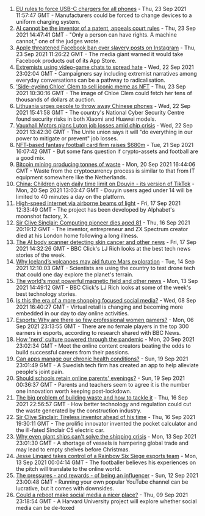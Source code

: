 1. [EU rules to force USB-C chargers for all phones](https://www.bbc.co.uk/news/technology-58665809?at_medium=RSS&at_campaign=KARANGA) - Thu, 23 Sep 2021 11:57:47 GMT - Manufacturers could be forced to change devices to a uniform charging system.
2. [AI cannot be the inventor of a patent, appeals court rules](https://www.bbc.co.uk/news/technology-58668534?at_medium=RSS&at_campaign=KARANGA) - Thu, 23 Sep 2021 14:47:41 GMT - "Only a person can have rights. A machine cannot," one of the judges wrote.
3. [Apple threatened Facebook ban over slavery posts on Instagram](https://www.bbc.co.uk/news/technology-58645547?at_medium=RSS&at_campaign=KARANGA) - Thu, 23 Sep 2021 11:26:22 GMT - The media giant warned it would take Facebook products out of its App Store.
4. [Extremists using video-game chats to spread hate](https://www.bbc.co.uk/news/technology-58600181?at_medium=RSS&at_campaign=KARANGA) - Wed, 22 Sep 2021 23:02:04 GMT - Campaigners say including extremist narratives among everyday conversations can be a pathway to radicalisation.
5. ['Side-eyeing Chloe' Clem to sell iconic meme as NFT](https://www.bbc.co.uk/news/world-us-canada-58659667?at_medium=RSS&at_campaign=KARANGA) - Thu, 23 Sep 2021 10:30:16 GMT - The image of Chloe Clem could fetch her tens of thousands of dollars at auction.
6. [Lithuania urges people to throw away Chinese phones](https://www.bbc.co.uk/news/technology-58652249?at_medium=RSS&at_campaign=KARANGA) - Wed, 22 Sep 2021 15:41:58 GMT - The country's National Cyber Security Centre found security risks in both Xiaomi and Huawei models.
7. [Vauxhall Motors plans Luton job losses amid chip crisis](https://www.bbc.co.uk/news/uk-england-beds-bucks-herts-58648533?at_medium=RSS&at_campaign=KARANGA) - Wed, 22 Sep 2021 13:42:30 GMT - The Unite union says it will "do everything in our power to mitigate or prevent" job losses.
8. [NFT-based fantasy football card firm raises $680m](https://www.bbc.co.uk/news/technology-58572389?at_medium=RSS&at_campaign=KARANGA) - Tue, 21 Sep 2021 16:07:42 GMT - But some fans question if crypto-assets and football are a good mix.
9. [Bitcoin mining producing tonnes of waste](https://www.bbc.co.uk/news/technology-58572385?at_medium=RSS&at_campaign=KARANGA) - Mon, 20 Sep 2021 16:44:06 GMT - Waste from the cryptocurrency process is similar to that from IT equipment somewhere like the Netherlands.
10. [China: Children given daily time limit on Douyin - its version of TikTok](https://www.bbc.co.uk/news/technology-58625934?at_medium=RSS&at_campaign=KARANGA) - Mon, 20 Sep 2021 13:03:47 GMT - Douyin users aged under 14 will be limited to 40 minutes a day on the platform.
11. [High-speed internet via airborne beams of light](https://www.bbc.co.uk/news/technology-58583600?at_medium=RSS&at_campaign=KARANGA) - Fri, 17 Sep 2021 12:33:49 GMT - The project has been developed by Alphabet's moonshot factory, X.
12. [Sir Clive Sinclair: Computing pioneer dies aged 81](https://www.bbc.co.uk/news/uk-58587521?at_medium=RSS&at_campaign=KARANGA) - Thu, 16 Sep 2021 20:19:12 GMT - The inventor, entrepreneur and ZX Spectrum creator died at his London home following a long illness.
13. [The AI body scanner detecting skin cancer and other news](https://www.bbc.co.uk/news/technology-58598651?at_medium=RSS&at_campaign=KARANGA) - Fri, 17 Sep 2021 14:32:26 GMT - BBC Click's LJ Rich looks at the best tech news stories of the week.
14. [Why Iceland’s volcanoes may aid future Mars exploration](https://www.bbc.co.uk/news/technology-58104819?at_medium=RSS&at_campaign=KARANGA) - Tue, 14 Sep 2021 12:10:03 GMT - Scientists are using the country to test drone tech that could one day explore the planet's terrain.
15. [The world's most powerful magnetic field and other news](https://www.bbc.co.uk/news/technology-58549529?at_medium=RSS&at_campaign=KARANGA) - Mon, 13 Sep 2021 14:49:12 GMT - BBC Click's LJ Rich looks at some of the week's best technology stories.
16. [Is this the era of a more shopping focused social media?](https://www.bbc.co.uk/news/technology-57989365?at_medium=RSS&at_campaign=KARANGA) - Wed, 08 Sep 2021 16:40:27 GMT - Virtual retail is changing and becoming more embedded in our day to day online activities.
17. [Esports: Why are there so few professional women gamers?](https://www.bbc.co.uk/news/technology-58466374?at_medium=RSS&at_campaign=KARANGA) - Mon, 06 Sep 2021 23:13:55 GMT - There are no female players in the top 300 earners in esports, according to research shared with BBC News.
18. [How 'nerd' culture powered through the pandemic](https://www.bbc.co.uk/news/business-58535299?at_medium=RSS&at_campaign=KARANGA) - Mon, 20 Sep 2021 23:02:34 GMT - Meet the online content creators beating the odds to build successful careers from their passions.
19. [Can apps manage our chronic health conditions?](https://www.bbc.co.uk/news/business-58556777?at_medium=RSS&at_campaign=KARANGA) - Sun, 19 Sep 2021 23:01:49 GMT - A Swedish tech firm has created an app to help alleviate people's joint pain.
20. [Should schools retain online parents' evenings?](https://www.bbc.co.uk/news/technology-58104500?at_medium=RSS&at_campaign=KARANGA) - Sun, 19 Sep 2021 00:36:37 GMT - Parents and teachers seem to agree it is the number one innovation worth keeping post-lockdown.
21. [The big problem of building waste and how to tackle it](https://www.bbc.co.uk/news/business-57899572?at_medium=RSS&at_campaign=KARANGA) - Thu, 16 Sep 2021 22:56:57 GMT - How better technology and regulation could cut the waste generated by the construction industry.
22. [Sir Clive Sinclair: Tireless inventor ahead of his time](https://www.bbc.co.uk/news/science-environment-29985976?at_medium=RSS&at_campaign=KARANGA) - Thu, 16 Sep 2021 19:30:11 GMT - The prolific innovator invented the pocket calculator and the ill-fated Sinclair C5 electric car.
23. [Why even giant ships can't solve the shipping crisis](https://www.bbc.co.uk/news/business-58479148?at_medium=RSS&at_campaign=KARANGA) - Mon, 13 Sep 2021 23:01:30 GMT - A shortage of vessels is hampering global trade and may lead to empty shelves before Christmas.
24. [Jesse Lingard takes control of a Rainbow Six Siege esports team](https://www.bbc.co.uk/news/newsbeat-58507739?at_medium=RSS&at_campaign=KARANGA) - Mon, 13 Sep 2021 00:04:14 GMT - The footballer believes his experiences on the pitch will translate to the online world.
25. [The pressures - and rewards - of being an influencer](https://www.bbc.co.uk/news/business-58487905?at_medium=RSS&at_campaign=KARANGA) - Sun, 12 Sep 2021 23:00:48 GMT - Running your own popular YouTube channel can be lucrative, but it comes with downsides.
26. [Could a reboot make social media a nicer place?](https://www.bbc.co.uk/news/business-58501172?at_medium=RSS&at_campaign=KARANGA) - Thu, 09 Sep 2021 23:18:54 GMT - A Harvard University project will explore whether social media can be de-toxed
